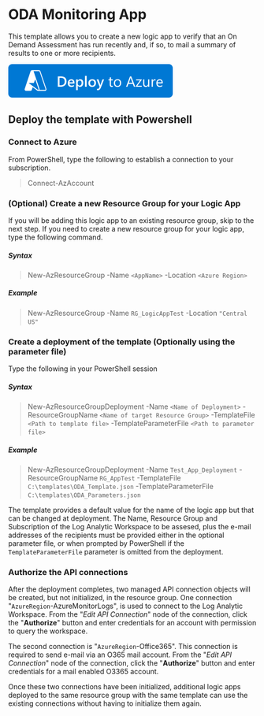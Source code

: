 # ODA Monitoring App
This template allows you to create a new logic app to verify that an On Demand Assessment has run recently and, if so, to mail a summary of results to one or more recipients.  

[![Deploy To Azure](https://raw.githubusercontent.com/Azure/azure-quickstart-templates/master/1-CONTRIBUTION-GUIDE/images/deploytoazure.svg?sanitize=true)](https://portal.azure.com/#create/Microsoft.Template/uri/https%3A%2F%2Fraw.githubusercontent.com%2FRPesenko%2FAzure_Files%2Fmaster%2FTemplates%2FLogic%20Apps%2FODA%20Monitoring%20App%2FODA_Monitoring_template.json)

## Deploy the template with Powershell
### Connect to Azure
From PowerShell, type the following to establish a connection to your subscription.
> Connect-AzAccount

### (Optional) Create a new Resource Group for your Logic App
If you will be adding this logic app to an existing resource group, skip to the next step. If you need to create a new resource group for your logic app, type the following command. 
##### Syntax
> New-AzResourceGroup -Name `<AppName>` -Location `<Azure Region>`
##### Example
> New-AzResourceGroup -Name `RG_LogicAppTest` -Location `"Central US"`

### Create a deployment of the template (Optionally using the parameter file) 
Type the following in your PowerShell session
##### Syntax
> New-AzResourceGroupDeployment 
  -Name `<Name of Deployment>` 
  -ResourceGroupName `<Name of target Resource Group>` 
  -TemplateFile `<Path to template file>` 
  -TemplateParameterFile `<Path to parameter file>`
##### Example
> New-AzResourceGroupDeployment 
  -Name `Test_App_Deployment` 
  -ResourceGroupName `RG_AppTest` 
  -TemplateFile `C:\templates\ODA_Template.json` 
  -TemplateParameterFile `C:\templates\ODA_Parameters.json`

The template provides a default value for the name of the logic app but that can be changed at deployment. The Name, Resource Group and Subscription of the Log Analytic Workspace to be assesed, plus the e-mail addresses of the recipients must be provided either in the optional parameter file, or when prompted by PowerShell if the `TemplateParameterFile` parameter is omitted from the deployment.

### Authorize the API connections
After the deployment completes, two managed API connection objects will be created, but not initialized, in the resource group. One connection "`AzureRegion`-AzureMonitorLogs", is used to connect to the Log Analytic Workspace. From the "_Edit API Connection_" node of the connection, click the "**Authorize**" button and enter credentials for an account with permission to query the workspace.

The second connection is "`AzureRegion`-Office365". This connection is required to send e-mail via an O365 mail account. From the "_Edit API Connection_" node of the connection, click the "**Authorize**" button and enter credentials for a mail enabled O3365 account.

Once these two connections have been initialized, additional logic apps deployed to the same resource group with the same template can use the existing connections without having to initialize them again.